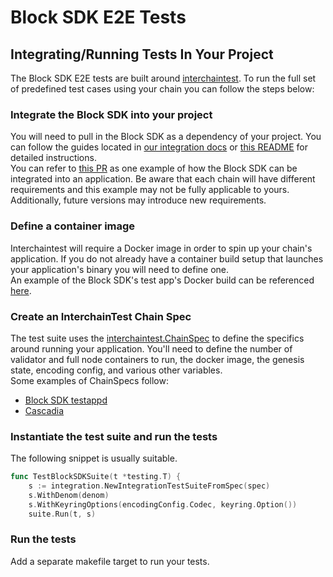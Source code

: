 # Block SDK E2E Tests

## Integrating/Running Tests In Your Project

The Block SDK E2E tests are built around [interchaintest](https://github.com/strangelove-ventures/interchaintest). To run the 
full set of predefined test cases using your chain you can follow the steps below:

### Integrate the Block SDK into your project  

You will need to pull in the Block SDK as a dependency of your project. You can follow the guides located in 
[our integration docs](https://docs.skip.money/chains/integrate-the-sdk/) or [this README](../../tests/app/README.md) for detailed instructions.  
You can refer to [this PR](https://github.com/CascadiaFoundation/cascadia/pull/33) as one example of how the Block SDK
can be integrated into an application. Be aware that each chain will have different requirements and this example may
not be fully applicable to yours. Additionally, future versions may introduce new requirements.

### Define a container image  

Interchaintest will require a Docker image in order to spin up your chain's application. If you do not already have a
container build setup that launches your application's binary you will need to define one.  
An example of the Block SDK's test app's Docker build can be referenced [here](../../contrib/images/block-sdk.e2e.Dockerfile).

### Create an InterchainTest Chain Spec  

The test suite uses the [interchaintest.ChainSpec](https://github.com/strangelove-ventures/interchaintest/blob/main/chainspec.go)
to define the specifics around running your application. You'll need to define the number of validator and full node containers to run, the docker image, the genesis state,
encoding config, and various other variables.  
Some examples of ChainSpecs follow:

* [Block SDK testappd](https://github.com/skip-mev/block-sdk/blob/335d7a216aaca757fee40a1ed63e13061e79b39d/tests/e2e/block_sdk_e2e_test.go#L71)
* [Cascadia](https://github.com/CascadiaFoundation/cascadia/blob/main/interchaintest/block_sdk_test.go)

### Instantiate the test suite and run the tests  

The following snippet is usually suitable.

```go
func TestBlockSDKSuite(t *testing.T) {
	s := integration.NewIntegrationTestSuiteFromSpec(spec)
	s.WithDenom(denom)
	s.WithKeyringOptions(encodingConfig.Codec, keyring.Option())
	suite.Run(t, s)
```

### Run the tests

Add a separate makefile target to run your tests.
